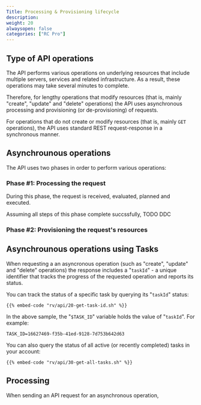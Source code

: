 ```yaml
---
Title: Processing & Provisioning lifecycle
description: 
weight: 20
alwaysopen: false
categories: ["RC Pro"]
---
```


## Type of API operations

The API performs various operations on underlying resources that include multiple servers, services and related infrastructure. As a result, these operations may take several minutes to complete. 

Therefore, for lengthy operations that modify resources (that is, mainly "create", "update" and "delete" operations) the API uses asynchronous processing and provisioning (or de-provisioning) of requests. 

For operations that do not create or modify resources (that is, mainly `GET` operations), the API uses standard REST request-response in a synchronous manner.

## Asynchrounous operations

The API uses two phases in order to perform various operations:

### Phase #1: Processing the request

During this phase, the request is received, evaluated, planned and executed.

Assuming all steps of this phase complete succssfully, TODO DDC

### Phase #2: Provisioning the request's resources





## Asynchrounous operations using Tasks

When requesting a an asyncronous operation (such as "create", "update" and "delete" operations) the response includes a "`taskId`" - a unique identifier that tracks the progress of the requested operation and reports its status.

You can track the status of a specific task by querying its "`taskId`" status:

```shell
{{% embed-code "rv/api/20-get-task-id.sh" %}}
```

In the above sample, the "`$TASK_ID`" variable holds the value of "`taskId`". For example:

```shell
TASK_ID=16627469-f35b-41ed-9128-7d753b642d63
```

You can also query the status of all active (or recently completed) tasks in your account:

```shell
{{% embed-code "rv/api/30-get-all-tasks.sh" %}}
```

## Processing 

When sending an API request for an asynchronous operation, 